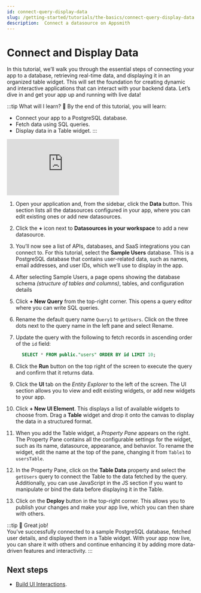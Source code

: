 ```yaml
---
id: connect-query-display-data
slug: /getting-started/tutorials/the-basics/connect-query-display-data
description:  Connect a datasource on Appsmith
---
```


# Connect and Display Data

In this tutorial, we’ll walk you through the essential steps of connecting your app to a database, retrieving real-time data, and displaying it in an organized table widget. This will set the foundation for creating dynamic and interactive applications that can interact with your backend data. Let’s dive in and get your app up and running with live data!




:::tip What will I learn? 📝
By the end of this tutorial, you will learn:

- Connect your app to a PostgreSQL database.
- Fetch data using SQL queries.
- Display data in a Table widget.
:::

<div style={{ position: "relative", paddingBottom: "calc(50.520833333333336% + 41px)", height: "0", width: "100%" }}>
  <iframe src="https://demo.arcade.software/N0DGhXCaYUFdtc4h8M2b?embed" frameborder="0" loading="lazy" webkitallowfullscreen mozallowfullscreen allowfullscreen style={{ position: "absolute", top: "0", left: "0", width: "100%", height: "100%", colorScheme: "light" }} title="Appsmith | Display Data">
  </iframe>
</div>



1. Open your application and, from the sidebar, click the **Data** button. This section lists all the datasources configured in your app, where you can edit existing ones or add new datasources.

2. Click the **+** icon next to **Datasources in your workspace** to add a new datasource.

3. You’ll now see a list of APIs, databases, and SaaS integrations you can connect to. For this tutorial, select the **Sample Users** database. This is a PostgreSQL database that contains user-related data, such as names, email addresses, and user IDs, which we’ll use to display in the app.

4. After selecting Sample Users, a page opens showing the database schema *(structure of tables and columns)*, tables, and configuration details 

5. Click **+ New Query** from the top-right corner. This opens a query editor where you can write SQL queries.

6. Rename the default query name `Query1` to `getUsers`. Click on the three dots next to the query name in the left pane and select Rename.

7. Update the query with the following to fetch records in ascending order of the `id` field:

<dd>

  ```sql
  SELECT * FROM public."users" ORDER BY id LIMIT 10;
  ```

</dd>

8. Click the **Run** button on the top right of the screen to execute the query and confirm that it returns data.

9. Click the **UI** tab on the *Entity Explorer* to the left of the screen. The UI section allows you to view and edit existing widgets, or add new widgets to your app.

10. Click **+ New UI Element**. This displays a list of available widgets to choose from. Drag a **Table** widget and drop it onto the canvas to display the data in a structured format.

11. When you add the Table widget, a *Property Pane* appears on the right. The Property Pane contains all the configurable settings for the widget, such as its name, datasource, appearance, and behavior. To rename the widget, edit the name at the top of the pane, changing it from `Table1` to `usersTable`.

12. In the Property Pane, click on the **Table Data** property and select the `getUsers` query to connect the Table to the data fetched by the query. Additionally, you can use JavaScript in the JS section if you want to manipulate or bind the data before displaying it in the Table.

13. Click on the **Deploy** button in the top-right corner. This allows you to publish your changes and make your app live, which you can then share with others. 
 
:::tip 🎉 Great job!  
You’ve successfully connected to a sample PostgreSQL database, fetched user details, and displayed them in a Table widget. With your app now live, you can share it with others and continue enhancing it by adding more data-driven features and interactivity.
:::


## Next steps

- [Build UI Interactions](/getting-started/tutorials/the-basics/work-with-data-in-ui).
